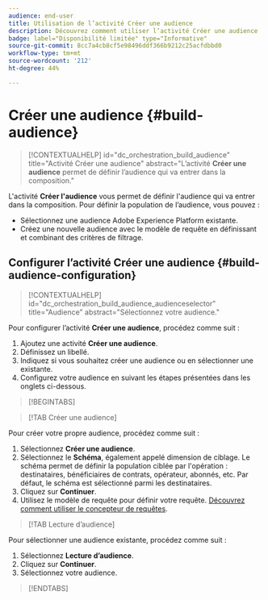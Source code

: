 ```yaml
---
audience: end-user
title: Utilisation de l’activité Créer une audience
description: Découvrez comment utiliser l’activité Créer une audience
badge: label="Disponibilité limitée" type="Informative"
source-git-commit: 8cc7a4cb8cf5e98496ddf366b9212c25acfdbbd0
workflow-type: tm+mt
source-wordcount: '212'
ht-degree: 44%

---
```



# Créer une audience {#build-audience}

>[!CONTEXTUALHELP]
>id="dc_orchestration_build_audience"
>title="Activité Créer une audience"
>abstract="L’activité **Créer une audience** permet de définir l’audience qui va entrer dans la composition."

L&#39;activité **Créer l&#39;audience** vous permet de définir l&#39;audience qui va entrer dans la composition. Pour définir la population de l’audience, vous pouvez :

* Sélectionnez une audience Adobe Experience Platform existante.
* Créez une nouvelle audience avec le modèle de requête en définissant et combinant des critères de filtrage.

## Configurer l’activité Créer une audience {#build-audience-configuration}

>[!CONTEXTUALHELP]
>id="dc_orchestration_build_audience_audienceselector"
>title="Audience"
>abstract="Sélectionnez votre audience."

Pour configurer l’activité **Créer une audience**, procédez comme suit :

1. Ajoutez une activité **Créer une audience**.
1. Définissez un libellé.
1. Indiquez si vous souhaitez créer une audience ou en sélectionner une existante.
1. Configurez votre audience en suivant les étapes présentées dans les onglets ci-dessous.

>[!BEGINTABS]

>[!TAB Créer une audience]

Pour créer votre propre audience, procédez comme suit :

1. Sélectionnez **Créer une audience**.
1. Sélectionnez le **Schéma**, également appelé dimension de ciblage. Le schéma permet de définir la population ciblée par l&#39;opération : destinataires, bénéficiaires de contrats, opérateur, abonnés, etc. Par défaut, le schéma est sélectionné parmi les destinataires.
1. Cliquez sur **Continuer**.
1. Utilisez le modèle de requête pour définir votre requête. [Découvrez comment utiliser le concepteur de requêtes](../../query/query-modeler-overview.md).

>[!TAB Lecture d’audience]

Pour sélectionner une audience existante, procédez comme suit :

1. Sélectionnez **Lecture d’audience**.
1. Cliquez sur **Continuer**.
1. Sélectionnez votre audience.

>[!ENDTABS]

<!--
## Examples{#build-audience-examples}

Here is an example of a workflow with two **Build audience** activities. The first one targets the poker players audience, followed by an email delivery. The second one targets the VIP clients audience, followed by an SMS delivery.

![](../assets/workflow-audience-example.png)
-->

